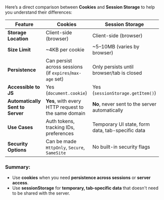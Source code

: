 Here’s a direct comparison between **Cookies** and **Session Storage** to help you understand their differences:

| Feature                          | **Cookies**                                              | **Session Storage**                              |
| -------------------------------- | -------------------------------------------------------- | ------------------------------------------------ |
| **Storage Location**             | Client-side (browser)                                    | Client-side (browser)                            |
| **Size Limit**                   | \~4KB per cookie                                         | \~5–10MB (varies by browser)                     |
| **Persistence**                  | Can persist across sessions (if `expires`/`max-age` set) | Only persists until browser/tab is closed        |
| **Accessible to JS**             | Yes (`document.cookie`)                                  | Yes (`sessionStorage.getItem()`)                 |
| **Automatically Sent to Server** | **Yes**, with every HTTP request to the same domain      | **No**, never sent to the server automatically   |
| **Use Cases**                    | Auth tokens, tracking IDs, preferences                   | Temporary UI state, form data, tab-specific data |
| **Security Options**             | Can be made `HttpOnly`, `Secure`, `SameSite`             | No built-in security flags                       |

### Summary:

* Use **cookies** when you need **persistence across sessions** or **server access**.
* Use **sessionStorage** for **temporary, tab-specific data** that doesn't need to be shared with the server.

